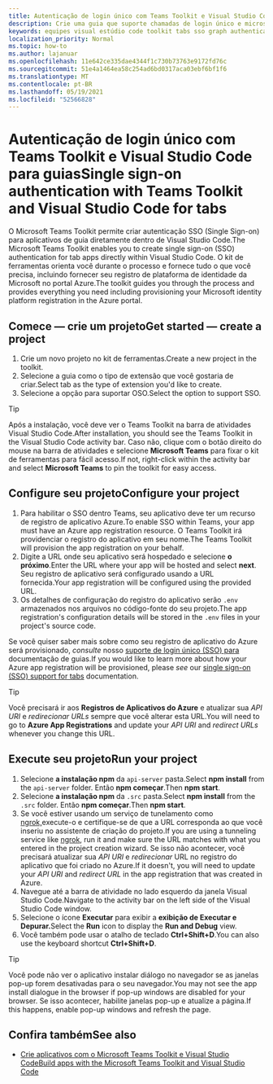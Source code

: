 ```yaml
---
title: Autenticação de login único com Teams Toolkit e Visual Studio Code para guias
description: Crie uma guia que suporte chamadas de login único e microsoft Graph diretamente dentro de Visual Studio Code com o Microsoft Teams Toolkit
keywords: equipes visual estúdio code toolkit tabs sso graph authentication Azure plataforma de identidade
localization_priority: Normal
ms.topic: how-to
ms.author: lajanuar
ms.openlocfilehash: 11e642ce335dae4344f1c730b73763e9172fd76c
ms.sourcegitcommit: 51e4a1464ea58c254ad6bd0317aca03ebf6bf1f6
ms.translationtype: MT
ms.contentlocale: pt-BR
ms.lasthandoff: 05/19/2021
ms.locfileid: "52566828"
---
```

# <a name="single-sign-on-authentication-with-teams-toolkit-and-visual-studio-code-for-tabs"></a><span data-ttu-id="8e2cf-104">Autenticação de login único com Teams Toolkit e Visual Studio Code para guias</span><span class="sxs-lookup"><span data-stu-id="8e2cf-104">Single sign-on authentication with Teams Toolkit and Visual Studio Code for tabs</span></span>

<span data-ttu-id="8e2cf-105">O Microsoft Teams Toolkit permite criar autenticação SSO (Single Sign-on) para aplicativos de guia diretamente dentro de Visual Studio Code.</span><span class="sxs-lookup"><span data-stu-id="8e2cf-105">The Microsoft Teams Toolkit enables you to create single sign-on (SSO) authentication  for tab apps directly within Visual Studio Code.</span></span> <span data-ttu-id="8e2cf-106">O kit de ferramentas orienta você durante o processo e fornece tudo o que você precisa, incluindo fornecer seu registro de plataforma de identidade da Microsoft no portal Azure.</span><span class="sxs-lookup"><span data-stu-id="8e2cf-106">The toolkit guides you through the process and provides everything you need including provisioning your Microsoft identity platform registration in the Azure portal.</span></span>

## <a name="get-started--create-a-project"></a><span data-ttu-id="8e2cf-107">Comece — crie um projeto</span><span class="sxs-lookup"><span data-stu-id="8e2cf-107">Get started — create a project</span></span>

1. <span data-ttu-id="8e2cf-108">Crie um novo projeto no kit de ferramentas.</span><span class="sxs-lookup"><span data-stu-id="8e2cf-108">Create a new project in the toolkit.</span></span>
1. <span data-ttu-id="8e2cf-109">Selecione a guia como o tipo de extensão que você gostaria de criar.</span><span class="sxs-lookup"><span data-stu-id="8e2cf-109">Select tab as the type of extension you'd like to create.</span></span>
1. <span data-ttu-id="8e2cf-110">Selecione a opção para suportar OSO.</span><span class="sxs-lookup"><span data-stu-id="8e2cf-110">Select the option to support SSO.</span></span>

> [!TIP]
> <span data-ttu-id="8e2cf-111">Após a instalação, você deve ver o Teams Toolkit na barra de atividades Visual Studio Code.</span><span class="sxs-lookup"><span data-stu-id="8e2cf-111">After installation, you should see the Teams Toolkit in the Visual Studio Code activity bar.</span></span> <span data-ttu-id="8e2cf-112">Caso não, clique com o botão direito do mouse na barra de atividades e selecione **Microsoft Teams** para fixar o kit de ferramentas para fácil acesso.</span><span class="sxs-lookup"><span data-stu-id="8e2cf-112">If not, right-click within the activity bar and select **Microsoft Teams** to pin the toolkit for easy access.</span></span>

## <a name="configure-your-project"></a><span data-ttu-id="8e2cf-113">Configure seu projeto</span><span class="sxs-lookup"><span data-stu-id="8e2cf-113">Configure your project</span></span>

1. <span data-ttu-id="8e2cf-114">Para habilitar o SSO dentro Teams, seu aplicativo deve ter um recurso de registro de aplicativo Azure.</span><span class="sxs-lookup"><span data-stu-id="8e2cf-114">To enable SSO within Teams, your app must have an Azure app registration resource.</span></span> <span data-ttu-id="8e2cf-115">O Teams Toolkit irá providenciar o registro do aplicativo em seu nome.</span><span class="sxs-lookup"><span data-stu-id="8e2cf-115">The Teams Toolkit will provision the app registration on your behalf.</span></span>
1. <span data-ttu-id="8e2cf-116">Digite a URL onde seu aplicativo será hospedado e selecione **o próximo**.</span><span class="sxs-lookup"><span data-stu-id="8e2cf-116">Enter the URL where your app will be hosted and select **next**.</span></span> <span data-ttu-id="8e2cf-117">Seu registro de aplicativo será configurado usando a URL fornecida.</span><span class="sxs-lookup"><span data-stu-id="8e2cf-117">Your app registration will be configured using the provided URL.</span></span>
1. <span data-ttu-id="8e2cf-118">Os detalhes de configuração do registro do aplicativo serão `.env` armazenados nos arquivos no código-fonte do seu projeto.</span><span class="sxs-lookup"><span data-stu-id="8e2cf-118">The app registration's configuration details will be stored in the `.env` files in your project's source code.</span></span>

<span data-ttu-id="8e2cf-119">Se você quiser saber mais sobre como seu registro de aplicativo do Azure será provisionado, _consulte_  nosso [suporte de login único (SSO) para](../tabs/how-to/authentication/auth-aad-sso.md) documentação de guias.</span><span class="sxs-lookup"><span data-stu-id="8e2cf-119">If you would like to learn more about how your Azure app registration will be provisioned, please _see_  our [single sign-on (SSO) support for tabs](../tabs/how-to/authentication/auth-aad-sso.md) documentation.</span></span>

> [!TIP]
> <span data-ttu-id="8e2cf-120">Você precisará ir aos **Registros de Aplicativos do Azure** e atualizar sua *API URI* e *redirecionar URLs* sempre que você alterar esta URL.</span><span class="sxs-lookup"><span data-stu-id="8e2cf-120">You will need to go to **Azure App Registrations** and update your *API URI* and *redirect URLs* whenever you change this URL.</span></span>

## <a name="run-your-project"></a><span data-ttu-id="8e2cf-121">Execute seu projeto</span><span class="sxs-lookup"><span data-stu-id="8e2cf-121">Run your project</span></span>

1. <span data-ttu-id="8e2cf-122">Selecione **a instalação npm** da `api-server` pasta.</span><span class="sxs-lookup"><span data-stu-id="8e2cf-122">Select **npm install** from the `api-server` folder.</span></span> <span data-ttu-id="8e2cf-123">Então **npm começar**.</span><span class="sxs-lookup"><span data-stu-id="8e2cf-123">Then **npm start**.</span></span>
1. <span data-ttu-id="8e2cf-124">Selecione **a instalação npm** da `.src` pasta.</span><span class="sxs-lookup"><span data-stu-id="8e2cf-124">Select **npm install** from the `.src` folder.</span></span> <span data-ttu-id="8e2cf-125">Então **npm começar**.</span><span class="sxs-lookup"><span data-stu-id="8e2cf-125">Then **npm start**.</span></span>
1. <span data-ttu-id="8e2cf-126">Se você estiver usando um serviço de tunelamento como [ngrok,](https://ngrok.com/)execute-o e certifique-se de que a URL corresponda ao que você inseriu no assistente de criação do projeto.</span><span class="sxs-lookup"><span data-stu-id="8e2cf-126">If you are using a tunneling service like [ngrok](https://ngrok.com/), run it and make sure the URL matches with what you entered in the project creation wizard.</span></span> <span data-ttu-id="8e2cf-127">Se isso não acontecer, você precisará atualizar sua _API URI_ e _redirecionar_ URL no registro do aplicativo que foi criado no Azure.</span><span class="sxs-lookup"><span data-stu-id="8e2cf-127">If it doesn't, you will need to update your _API URI_ and _redirect URL_ in the app registration that was created in Azure.</span></span>
1. <span data-ttu-id="8e2cf-128">Navegue até a barra de atividade no lado esquerdo da janela Visual Studio Code.</span><span class="sxs-lookup"><span data-stu-id="8e2cf-128">Navigate to the activity bar on the left side of the Visual Studio Code window.</span></span>
1. <span data-ttu-id="8e2cf-129">Selecione o ícone **Executar** para exibir a **exibição de Executar e Depurar.**</span><span class="sxs-lookup"><span data-stu-id="8e2cf-129">Select the **Run** icon to display the **Run and Debug** view.</span></span>
1. <span data-ttu-id="8e2cf-130">Você também pode usar o atalho de teclado **Ctrl+Shift+D**.</span><span class="sxs-lookup"><span data-stu-id="8e2cf-130">You can also use the keyboard shortcut **Ctrl+Shift+D**.</span></span>

> [!TIP]
> <span data-ttu-id="8e2cf-131">Você pode não ver o aplicativo instalar diálogo no navegador se as janelas pop-up forem desativadas para o seu navegador.</span><span class="sxs-lookup"><span data-stu-id="8e2cf-131">You may not see the app install dialogue in the browser if pop-up windows are disabled for your browser.</span></span> <span data-ttu-id="8e2cf-132">Se isso acontecer, habilite janelas pop-up e atualize a página.</span><span class="sxs-lookup"><span data-stu-id="8e2cf-132">If this happens, enable pop-up windows and refresh the page.</span></span>

## <a name="see-also"></a><span data-ttu-id="8e2cf-133">Confira também</span><span class="sxs-lookup"><span data-stu-id="8e2cf-133">See also</span></span>

- [<span data-ttu-id="8e2cf-134">Crie aplicativos com o Microsoft Teams Toolkit e Visual Studio Code</span><span class="sxs-lookup"><span data-stu-id="8e2cf-134">Build apps with the Microsoft Teams Toolkit and Visual Studio Code</span></span>](visual-studio-code-overview.md)
